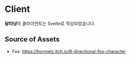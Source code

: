 # Client

**달타냥**의 클라이언트는 Svelte로 작성되었습니다.

## Source of Assets
- Fox: https://hormelz.itch.io/8-directional-fox-character